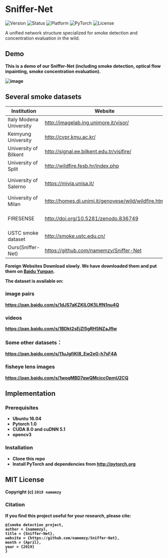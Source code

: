 # Sniffer-Net
<p align="left">
		<img src="https://img.shields.io/badge/version-0.1-brightgreen.svg?style=flat-square"
			 alt="Version">
		<img src="https://img.shields.io/badge/status-Release-gold.svg?style=flat-square"
			 alt="Status">
		<img src="https://img.shields.io/badge/platform-linux16.04-lightgrey.svg?style=flat-square"
			 alt="Platform">
		<img src="https://img.shields.io/badge/PyTorch version-1.0-blue.svg?style=flat-square"
			 alt="PyTorch">
		<img src="https://img.shields.io/badge/License-MIT License-green.svg?style=flat-square"
			 alt="License">
</p>
	A unified network structure  specialized for smoke detection and concentration evaluation in the wild.<b>
	
## Demo
This is a demo of our Sniffer-Net (including smoke detection, optical flow inpainting, smoke concentration evaluation).<b>
  
![image](https://github.com/namemzy/Sniffer-Net/blob/master/img/sniffer-net_demo.png)

## Several smoke datasets

Institution  | Website| Size| Quantity|
--------- | --------| --------- | --------|
Italy Modena University  | http://imagelab.ing.unimore.it/visor/ | /  | / |
Keimyung University  | http://cvpr.kmu.ac.kr/ | 320x240 video  | 38 |
University of Bilkent  | http://signal.ee.bilkent.edu.tr/visifire/ | 720x576 video  | 4 |
University of Split  | http://wildfire.fesb.hr/index.php | 720x576 video  | 5 |
University of Salerno  | https://mivia.unisa.it/ | multi-resolution video  | 149 |
University of Milan  | http://homes.di.unimi.it/genovese/wild/wildfire.htm | 320x240 video  | 20 |
FIRESENSE  | http://doi.org/10.5281/zenodo.836749 | multi-resolution video  | 49 |
USTC smoke dataset | http://smoke.ustc.edu.cn/| 1920x1080 video  | >30 |
Ours(Sniffer-Net) | https://github.com/namemzy/Sniffer-Net| 1920x1080 video  | 30 |

Foreign Websites Download slowly. We have downloaded them and put them on [Baidu Yunpan](https://pan.baidu.com/s/11uJgfiKI8_Ew2eG-h7sF4A).<b>
  
The dataset is available on:
### image pairs
https://pan.baidu.com/s/1dJS7aKZKILOK5LffN1nu4Q
### videos
https://pan.baidu.com/s/1BDkt2sEjZI5gRH5NZaJflw
### Some other datasets：
https://pan.baidu.com/s/11uJgfiKI8_Ew2eG-h7sF4A
### fisheye lens images
https://pan.baidu.com/s/1woqMBD7qwQMciccOpmU2CQ
  
## Implementation
### Prerequisites
- Ubuntu 16.04
- Pytorch 1.0
- CUDA 8.0 and cuDNN 5.1
- opencv3<b>
	
### <span id='ins'>Installation</span>
- Clone this repo
- Install PyTorch and dependencies from http://pytorch.org


## MIT License
Copyright (c) `2019 namemzy`
### Citation

If you find this project useful for your research, please cite:

```
@{smoke detection project,
author = {namemzy},
title = {Sniffer-Net},
website = {https://github.com/namemzy/Sniffer-Net},
month = {April},
year = {2019}
}
```
